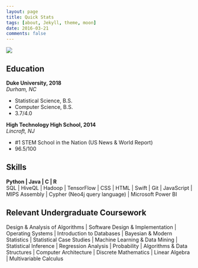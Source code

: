 ```yaml
---
layout: page
title: Quick Stats
tags: [about, Jekyll, theme, moon]
date: 2016-03-21
comments: false
---
```

    
<!-- <center><a href="http://taylantatli.github.io/Moon"><b>Moon</b></a> is a minimal, one column jekyll theme.</center> -->

<!-- <img src="authorphoto.png" alt="AuthorPhoto" style="width: 150px;"/> -->
<a href="{{ site.url }}"><img src="{{ site.baseurl }}/assets/img/stat.png"></a>

## Education
**Duke University, 2018**  
*Durham, NC*
* Statistical Science, B.S.
* Computer Science, B.S.
* 3.7/4.0  

**High Technology High School, 2014**  
*Lincroft, NJ*
* #1 STEM School in the Nation (US News & World Report)
* 96.5/100

## Skills  
**Python | Java | C | R**  
SQL | HiveQL | Hadoop | TensorFlow | CSS | HTML | Swift | Git | JavaScript | MIPS Assembly | Cypher (Neo4j query language) | Microsoft Power BI

## Relevant Undergraduate Coursework
Design & Analysis of Algorithms | Software Design & Implementation | Operating Systems | Introduction to Databases | Bayesian & Modern Statistics | Statistical Case Studies | Machine Learning & Data Mining | Statistical Inference | Regression Analysis | Probability | Algorithms & Data Structures | Computer Architecture | Discrete Mathematics | Linear Algebra | Multivariable Calculus

<!-- {% capture images %}
    skills/python.png skills/java.png skills/c.png skills/r.png
{% endcapture %}
{% include gallery images=images caption="Screenshots of Moon Theme" cols=4 %} -->

<!-- See a [live version of Moon](http://taylantatli.github.io/Moon) hosted on GitHub. -->
<!-- 
## Getting Started

To learn how to install and use this theme check out the [Setup Guide](http://taylantatli.me/Moon/moon-theme/) for more information.
      
[Install Moon](https://github.com/TaylanTatli/Moon){: .btn} -->
